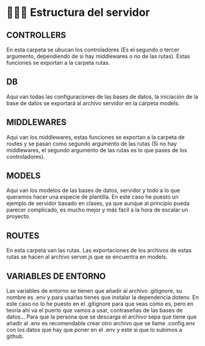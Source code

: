 # 🧑🏻‍💻 Estructura del servidor

## CONTROLLERS
En esta carpeta se ubucan los controladores (Es el segundo o tercer argumento, dependiendo de si hay middlewares o no de las rutas). Estas funciones se exportan a la carpeta rutas.

## DB
Aquí van todas las configuraciones de las bases de datos, la iniciación de la base de datos se exportará al archivo servidor en la carpeta models.

## MIDDLEWARES
Aquí van los middlewares, estas funciones se exportan a la carpeta de routes y se pasan como segundo argumento de las rutas (Si no hay middlewares, el segundo argumento de las rutas es lo que pases de los controladores).

## MODELS
Aquí van los modelos de las bases de datos, servidor y todo a lo que queramos hacer una especie de plantilla. En este caso he puesto un ejemplo de servidor basado en clases, ya que aunque al principio pueda parecer complicado, es mucho mejor y más facil a la hora de escalar un proyecto.

## ROUTES
En esta carpeta van las rutas. Las exportaciones de los archivos de estas rutas se hacen al archivo server.js que se encuentra en models.

## VARIABLES DE ENTORNO
Las variables de entorno se tienen que añadir al archivo .gitignore, su nombre es .env y para usarlas tienes que instalar la dependencia dotenv. En este caso no lo he puesto en el .gitignore para que veas como es, pero en teoría ahí va el puerto que vamos a usar, contraseñas de las bases de datos... Para que la persona que se descarga el archivo sepa que tiene que añadir al .env es recomendable crear otro archivo que se llame .config.env con los datos que hay que poner en el .env y este si que lo subimos a github.